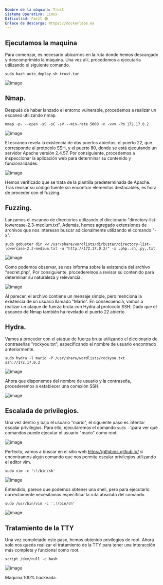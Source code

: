 ```yaml
---
Nombre de la máquina: Trust
Sistema Operativo: Linux
Dificultad: Facil 🟢
Enlace de descarga: https://dockerlabs.es
---
```


## Ejecutamos la maquina

Para comenzar, es necesario ubicarnos en la ruta donde hemos descargado y descomprimido la máquina. Una vez allí, procedemos a ejecutarla utilizando el siguiente comando.

```
sudo bash auto_deploy.sh trust.tar
```

![image](https://github.com/Cesmendaro/dockerlabs-vacaciones/assets/153618246/0f57257c-8dd6-4a89-acac-94073fb9fe82)


## Nmap.

Después de haber lanzado el entorno vulnerable, procedemos a realizar un escaneo utilizando nmap.

```
nmap -p- --open -sS -sC -sV --min-rate 5000 -n -vvv -Pn 172.17.0.2
```

![image](https://github.com/Cesmendaro/Dockerlabs.es/assets/153618246/f175244f-74df-438e-8f73-75fbe3678345)

El escaneo revela la existencia de dos puertos abiertos: el puerto 22, que corresponde al protocolo SSH, y el puerto 80, donde se está ejecutando un servidor Apache versión 2.4.57. Por consiguiente, procedemos a inspeccionar la aplicación web para determinar su contenido y funcionalidades.

![image](https://github.com/Cesmendaro/Dockerlabs.es/assets/153618246/7cbb281a-b793-42f5-aa2b-609e3639673b)


Hemos verificado que se trata de la plantilla predeterminada de Apache. Tras revisar su código fuente sin encontrar elementos destacables, es hora de proceder con el fuzzing.

## Fuzzing.

Lanzamos el escaneo de directorios utilizando el diccionario "directory-list-lowercase-2.3-medium.txt". Además, hemos agregado extensiones de archivos que nos interesan buscar adicionalmente utilizando el comando "-x".

```
sudo gobuster dir -w /usr/share/wordlists/dirbuster/directory-list-lowercase-2.3-medium.txt -u "http://172.17.0.2/" -x .php,.sh,.py,.txt
```

![image](https://github.com/Cesmendaro/Dockerlabs.es/assets/153618246/826a5a63-2e29-4b91-ab22-74cf415a8937)

Como podemos observar, se nos informa sobre la existencia del archivo "secret.php", Por consiguiente, procederemos a revisar su contenido para determinar su naturaleza y relevancia.

![image](https://github.com/Cesmendaro/Dockerlabs.es/assets/153618246/4c23b30c-e3c8-4b0e-9cb8-dc471e1e82a8)

Al parecer, el archivo contiene un mensaje simple, pero menciona la existencia de un usuario llamado "Mario". En consecuencia, vamos a realizar un ataque de fuerza bruta con Hydra al protocolo SSH. Dado que el escaneo de Nmap también ha revelado el puerto 22 abierto.

## Hydra.

Vamos a proceder con el ataque de fuerza bruta utilizando el diccionario de contraseñas "rockyou.txt", especificando el nombre de usuario encontrado anteriormente.

```
sudo hydra -l mario -P /usr/share/wordlists/rockyou.txt ssh://172.17.0.2
```

![image](https://github.com/Cesmendaro/Dockerlabs.es/assets/153618246/fe2496d4-32a5-43f1-b22b-48dae8526848)


Ahora que disponemos del nombre de usuario y la contraseña, procederemos a establecer una conexión SSH.


![image](https://github.com/Cesmendaro/Dockerlabs.es/assets/153618246/902181d4-5fdc-4246-8ee0-c0646d07d175)


## Escalada de privilegios.

Una vez dentro y bajo el usuario "mario", el siguiente paso es intentar escalar privilegios. Para ello, ejecutaremos el comando `sudo -l`para ver qué comandos puede ejecutar el usuario "mario" como root.


![image](https://github.com/Cesmendaro/Dockerlabs.es/assets/153618246/e5325cdb-915f-4cef-a2cd-efea05febd3f)


Perfecto, vamos a buscar en el sitio web https://gtfobins.github.io/ si encontramos algún comando que nos permita escalar privilegios utilizando el editor vim.

```
sudo vim -c ':!/bin/sh'
```

![image](https://github.com/Cesmendaro/Dockerlabs.es/assets/153618246/47631fb5-0fdc-4697-8d68-263c28b8f9e2)

Entendido, parece que podemos obtener una shell, pero para ejecutarlo correctamente necesitamos especificar la ruta absoluta del comando.

```
sudo /usr/bin/vim -c ':!/bin/sh'
```

![image](https://github.com/Cesmendaro/Dockerlabs.es/assets/153618246/79e850fd-ef92-4edc-8394-99115a1a9839)

## Tratamiento de la TTY

Una vez completado este paso, hemos obtenido privilegios de root. Ahora solo nos queda realizar el tratamiento de la TTY para tener una interacción más completa y funcional como root.

```
script /dev/null -c bash
```

![image](https://github.com/Cesmendaro/Dockerlabs.es/assets/153618246/538c7475-4c47-4486-a1ac-0390c6fb346d)

Maquina 100% hackeada.

